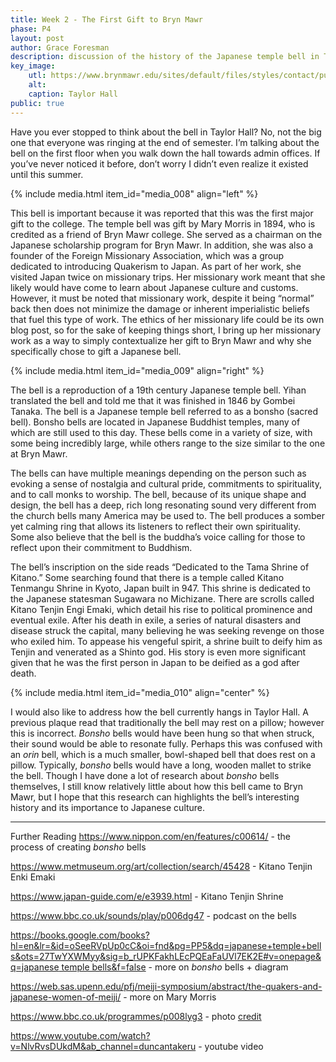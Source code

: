 ```yaml
---
title: Week 2 - The First Gift to Bryn Mawr
phase: P4
layout: post
author: Grace Foresman
description: discussion of the history of the Japanese temple bell in Taylor Hall 
key_image:
    utl: https://www.brynmawr.edu/sites/default/files/styles/contact/public/migrated-files/field/intro-image/Taylor%20Hall_drone%20shot%20without%20wordmark.jpg?h=19f14c2c&itok=sheosmst
    alt: 
    caption: Taylor Hall
public: true 
---
```


Have you ever stopped to think about the bell in Taylor Hall? No, not the big one that everyone was ringing at the end of semester. I’m talking about the bell on the first floor when you walk down the hall towards admin offices. If you’ve never noticed it before, don’t worry I didn’t even realize it existed until this summer.

{% include media.html item_id="media_008" align="left" %}

This bell is important because it was reported that this was the first major gift to the college. The temple bell was gift by Mary Morris in 1894, who is credited as a friend of Bryn Mawr college. She served as a chairman on the Japanese scholarship program for Bryn Mawr. In addition, she was also a founder of the Foreign Missionary Association, which was a group dedicated to introducing Quakerism to Japan. As part of her work, she visited Japan twice on missionary trips. Her missionary work meant that she likely would have come to learn about Japanese culture and customs. However, it must be noted that missionary work, despite it being “normal” back then does not minimize the damage or inherent imperialistic beliefs that fuel this type of work. The ethics of her missionary life could be its own blog post, so for the sake of keeping things short, I bring up her missionary work as a way to simply contextualize her gift to Bryn Mawr and why she specifically chose to gift a Japanese bell.

{% include media.html item_id="media_009" align="right" %}

The bell is a reproduction of a 19th century Japanese temple bell. Yihan translated the bell and told me that it was finished in 1846 by Gombei Tanaka. The bell is a Japanese temple bell referred to as a bonsho (sacred bell). Bonsho bells are located in Japanese Buddhist temples, many of which are still used to this day. These bells come in a variety of size, with some being incredibly large, while others range to the size similar to the one at Bryn Mawr.

The bells can have multiple meanings depending on the person such as evoking a sense of nostalgia and cultural pride, commitments to spirituality, and to call monks to worship. The bell, because of its unique shape and design, the bell has a deep, rich long resonating sound very different from the church bells many America may be used to. The bell produces a somber yet calming ring that allows its listeners to reflect their own spirituality. Some also believe that the bell is the buddha’s voice calling for those to reflect upon their commitment to Buddhism.

The bell’s inscription on the side reads “Dedicated to the Tama Shrine of Kitano.” Some searching found that there is a temple called Kitano Tenmangu Shrine in Kyoto, Japan built in 947. This shrine is dedicated to the Japanese statesman Sugawara no Michizane. There are scrolls called Kitano Tenjin Engi Emaki, which detail his rise to political prominence and eventual exile.  After his death in exile, a series of natural disasters and disease struck the capital, many believing he was seeking revenge on those who exiled him. To appease his vengeful spirit, a shrine built to deify him as Tenjin and venerated as a Shinto god. His story is even more significant given that he was the first person in Japan to be deified as a god after death. 

{% include media.html item_id="media_010" align="center" %}

I would also like to address how the bell currently hangs in Taylor Hall. A previous plaque read that traditionally the bell may rest on a pillow; however this is incorrect. *Bonsho* bells would have been hung so that when struck, their sound would be able to resonate fully. Perhaps this was confused with an *orin* bell, which is a much smaller, bowl-shaped bell that does rest on a pillow. Typically, *bonsho* bells would have a long, wooden mallet to strike the bell. Though I have done a lot of research about *bonsho* bells themselves, I still know relatively little about how this bell came to Bryn Mawr, but I hope that this research can highlights the bell’s interesting history and its importance to Japanese culture.

---
Further Reading
https://www.nippon.com/en/features/c00614/ - the process of creating *bonsho* bells

https://www.metmuseum.org/art/collection/search/45428 - Kitano Tenjin Enki Emaki 

https://www.japan-guide.com/e/e3939.html - Kitano Tenjin Shrine 

https://www.bbc.co.uk/sounds/play/p006dg47 - podcast on the bells

[https://books.google.com/books?hl=en&lr=&id=oSeeRVpUp0cC&oi=fnd&pg=PP5&dq=japanese+temple+bells&ots=27TwYXWMyy&sig=b_rUPKFakhLEcPQEaFaUVl7EK2E#v=onepage&q=japanese temple bells&f=false](https://books.google.com/books?hl=en&lr=&id=oSeeRVpUp0cC&oi=fnd&pg=PP5&dq=japanese+temple+bells&ots=27TwYXWMyy&sig=b_rUPKFakhLEcPQEaFaUVl7EK2E#v=onepage&q=japanese%20temple%20bells&f=false) - more on *bonsho* bells + diagram

https://web.sas.upenn.edu/pfj/meiji-symposium/abstract/the-quakers-and-japanese-women-of-meiji/ - more on Mary Morris 

https://www.bbc.co.uk/programmes/p008lyg3 - photo [credit](https://ichef.bbci.co.uk/images/ic/1200x675/p01grdfw.jpg)

https://www.youtube.com/watch?v=NlvRvsDUkdM&ab_channel=duncantakeru - youtube video